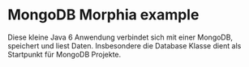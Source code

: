 # MongoDB Morphia example
Diese kleine Java 6 Anwendung verbindet sich mit einer MongoDB, speichert und liest Daten.
Insbesondere die Database Klasse dient als Startpunkt für MongoDB Projekte.
